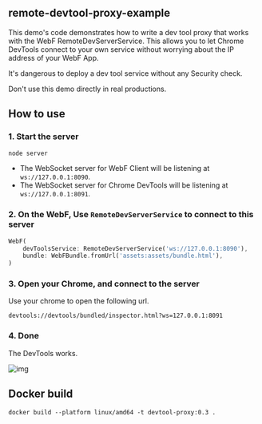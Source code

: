 remote-devtool-proxy-example
---------------------

This demo's code demonstrates how to write a dev tool proxy that works with the WebF RemoteDevServerService. This allows you to let Chrome DevTools connect to your own service without worrying about the IP address of your WebF App.

It's dangerous to deploy a dev tool service without any Security check. 

Don't use this demo directly in real productions.

## How to use 

### 1. Start the server

```bash
node server
```

+ The WebSocket server for WebF Client will be listening at `ws://127.0.0.1:8090`.
+ The WebSocket server for Chrome DevTools will be listening at `ws://127.0.0.1:8091`.

### 2. On the WebF, Use `RemoteDevServerService` to connect to this server

```dart
WebF(
    devToolsService: RemoteDevServerService('ws://127.0.0.1:8090'),
    bundle: WebFBundle.fromUrl('assets:assets/bundle.html'),
)
```

### 3. Open your Chrome, and connect to the server

Use your chrome to open the following url.

```
devtools://devtools/bundled/inspector.html?ws=127.0.0.1:8091
```

### 4. Done

The DevTools works.

![img](./screenshots.png)

## Docker build
```shell
docker build --platform linux/amd64 -t devtool-proxy:0.3 .
```
